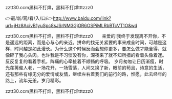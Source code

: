 zztt30.ccm黑料不打烊，黑料不打烊tttzzz0

👉最/新/观/看/入/口/👉http://www.baidu.com/link?url=jHz8AcivB1yuSpc8sJSrNM3GjOR6OSPiMLRbBTcVT1O&wd

zztt30.ccm黑料不打烊，黑料不打烊tttzzz0　　亲爱的!我终于发现离不开你，不是遥远的距离，而是心与心的亲近。拼命的找无关紧要的事来成全时间，可越是这样，时间越是如此漫长。为什么这个时候反而会想你更多，要怎么做才能舍得，就像碎了我心头肉。也许我是不习惯没有你，深夜来了就不知所措的看着头像着迷。反反复复的看着手机，阵痛的心牵扯着不顺畅的呼吸。
岁月匆匆让日历渐瘦，时光荏苒催人老，一场花开，一场雪落，人间又换了新，眼前的苟且，诗意的生活，还有那些有缘无分的爱情或友情，继续左右着我们的前行的路，惟愿，此去经年的路上，流年无恙，岁月精彩。


zztt30.ccm黑料不打烊，黑料不打烊tttzzz0
